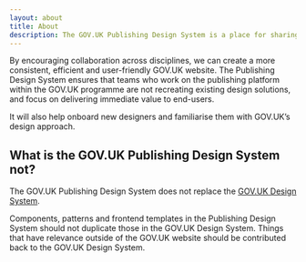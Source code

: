 ```yaml
---
layout: about
title: About
description: The GOV.UK Publishing Design System is a place for sharing frontend templates, components and patterns on the GOV.UK website and publishing tools.
---
```

By encouraging collaboration across disciplines, we can create a more consistent, efficient and user-friendly GOV.UK website. The Publishing Design System ensures that teams who work on the publishing platform within the GOV.UK programme are not recreating existing design solutions, and focus on delivering immediate value to end-users.

It will also help onboard new designers and familiarise them with GOV.UK’s design approach.

## What is the GOV.UK Publishing Design System not?
The GOV.UK Publishing Design System does not replace the [GOV.UK Design System](https://design-system.service.gov.uk/).

Components, patterns and frontend templates in the Publishing Design System should not duplicate those in the GOV.UK Design System. Things that have relevance outside of the GOV.UK website should be contributed back to the GOV.UK Design System.